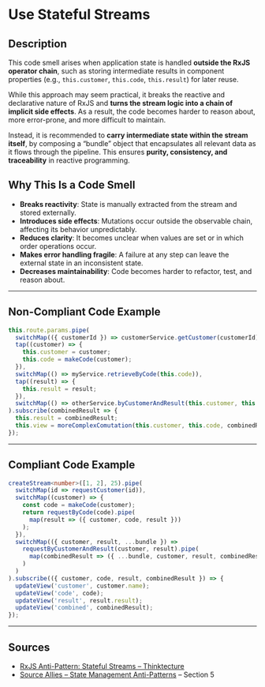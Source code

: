 # Use Stateful Streams

## Description

This code smell arises when application state is handled **outside the RxJS operator chain**, such as storing intermediate results in component properties (e.g., `this.customer`, `this.code`, `this.result`) for later reuse.

While this approach may seem practical, it breaks the reactive and declarative nature of RxJS and **turns the stream logic into a chain of implicit side effects**. As a result, the code becomes harder to reason about, more error-prone, and more difficult to maintain.

Instead, it is recommended to **carry intermediate state within the stream itself**, by composing a “bundle” object that encapsulates all relevant data as it flows through the pipeline. This ensures **purity, consistency, and traceability** in reactive programming.

## Why This Is a Code Smell

- **Breaks reactivity**: State is manually extracted from the stream and stored externally.
- **Introduces side effects**: Mutations occur outside the observable chain, affecting its behavior unpredictably.
- **Reduces clarity**: It becomes unclear when values are set or in which order operations occur.
- **Makes error handling fragile**: A failure at any step can leave the external state in an inconsistent state.
- **Decreases maintainability**: Code becomes harder to refactor, test, and reason about.

---

## Non-Compliant Code Example

```ts
this.route.params.pipe(
  switchMap(({ customerId }) => customerService.getCustomer(customerId)),
  tap((customer) => {
    this.customer = customer;
    this.code = makeCode(customer);
  }),
  switchMap(() => myService.retrieveByCode(this.code)),
  tap((result) => {
    this.result = result;
  }),
  switchMap(() => otherService.byCustomerAndResult(this.customer, this.result)),
).subscribe(combinedResult => {
  this.result = combinedResult;
  this.view = moreComplexComutation(this.customer, this.code, combinedResult);
});
```

---

## Compliant Code Example

```ts
createStream<number>([1, 2], 25).pipe(
  switchMap(id => requestCustomer(id)),
  switchMap((customer) => {
    const code = makeCode(customer);
    return requestByCode(code).pipe(
      map(result => ({ customer, code, result }))
    );
  }),
  switchMap(({ customer, result, ...bundle }) =>
    requestByCustomerAndResult(customer, result).pipe(
      map(combinedResult => ({ ...bundle, customer, result, combinedResult }))
    )
  )
).subscribe(({ customer, code, result, combinedResult }) => {
  updateView('customer', customer.name);
  updateView('code', code);
  updateView('result', result.result);
  updateView('combined', combinedResult);
});
```

---

## Sources

- [RxJS Anti-Pattern: Stateful Streams – Thinktecture](https://www.thinktecture.com/en/angular/rxjs-antipattern-2-state/)
- [Source Allies – State Management Anti-Patterns](https://www.sourceallies.com/2020/11/state-management-anti-patterns/) – Section 5

